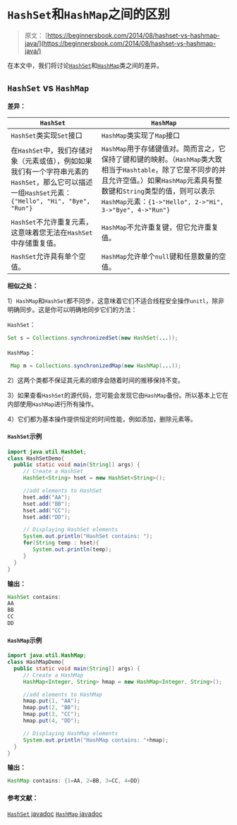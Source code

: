 # `HashSet`和`HashMap`之间的区别

> 原文： [https://beginnersbook.com/2014/08/hashset-vs-hashmap-java/](https://beginnersbook.com/2014/08/hashset-vs-hashmap-java/)

在本文中，我们将讨论[`HashSet`](https://beginnersbook.com/2013/12/hashset-class-in-java-with-example/)和[`HashMap`](https://beginnersbook.com/2013/12/hashmap-in-java-with-example/)类之间的差异。

## `HashSet` vs `HashMap`

**差异：**

| `HashSet` | `HashMap` |
| --- | --- |
| `HashSet`类实现`Set`接口 | `HashMap`类实现了`Map`接口 |
| 在`HashSet`中，我们存储对象（元素或值），例如如果我们有一个字符串元素的`HashSet`，那么它可以描述一组`HashSet`元素：`{"Hello", "Hi", "Bye", "Run"}` | `HashMap`用于存储键值对。简而言之，它保持了键和键的映射。（`HashMap`类大致相当于`Hashtable`，除了它是不同步的并且允许空值。）如果`HashMap`元素具有整数键和`String`类型的值，则可以表示`HashMap`元素：`{1->"Hello", 2->"Hi", 3->"Bye", 4->"Run"}` |
| `HashSet`不允许重复元素，这意味着您无法在`HashSet`中存储重复值。 | `HashMap`不允许重复键，但它允许重复值。 |
| `HashSet`允许具有单个空值。 | `HashMap`允许单个`null`键和任意数量的空值。 |

**相似之处：**

1）`HashMap`和`HashSet`都不同步，这意味着它们不适合线程安全操作`unitl`，除非明确同步。这是你可以明确地同步它们的方法：

`HashSet`：

```java
Set s = Collections.synchronizedSet(new HashSet(...));
```

`HashMap`：

```java
 Map m = Collections.synchronizedMap(new HashMap(...));
```

2）这两个类都不保证其元素的顺序会随着时间的推移保持不变。

3）如果查看`HashSet`的源代码，您可能会发现它由`HashMap`备份。所以基本上它在内部使用`HashMap`进行所有操作。

4）它们都为基本操作提供恒定的时间性能，例如添加，删除元素等。

#### `HashSet`示例

```java
import java.util.HashSet;
class HashSetDemo{ 
  public static void main(String[] args) {
     // Create a HashSet
     HashSet<String> hset = new HashSet<String>();

     //add elements to HashSet
     hset.add("AA");
     hset.add("BB");
     hset.add("CC");
     hset.add("DD");

     // Displaying HashSet elements
     System.out.println("HashSet contains: ");
     for(String temp : hset){
        System.out.println(temp);
     }
  }
}
```

**输出：**

```java
HashSet contains: 
AA
BB
CC
DD

```

#### `HashMap`示例

```java
import java.util.HashMap;
class HashMapDemo{ 
  public static void main(String[] args) {
     // Create a HashMap
     HashMap<Integer, String> hmap = new HashMap<Integer, String>();

     //add elements to HashMap
     hmap.put(1, "AA");
     hmap.put(2, "BB");
     hmap.put(3, "CC");
     hmap.put(4, "DD");

     // Displaying HashMap elements
     System.out.println("HashMap contains: "+hmap);
  }
}
```

**输出：**

```java
HashMap contains: {1=AA, 2=BB, 3=CC, 4=DD}

```

#### 参考文献：

[`HashSet` javadoc](https://docs.oracle.com/javase/7/docs/api/java/util/HashSet.html)
[`HashMap` javadoc](https://docs.oracle.com/javase/7/docs/api/java/util/HashMap.html)